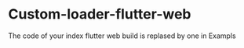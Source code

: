 # Custom-loader-flutter-web

The code  of your index flutter web build is replased by one in Exampls

